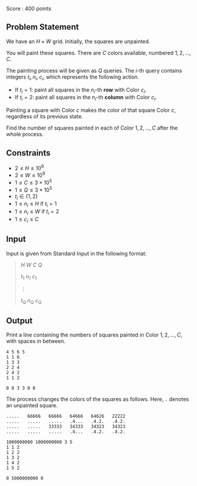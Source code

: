 Score : $400$ points

## Problem Statement

We have an $H\times W$ grid. Initially, the squares are unpainted.

You will paint these squares. There are $C$ colors available, numbered $1, 2, \ldots, C$.

The painting process will be given as $Q$ queries. The $i$-th query contains integers $t_i, n_i, c_i$, which represents the following action.

- If $t_i = 1$: paint all squares in the $n_i$-th **row** with Color $c_i$.
- If $t_i = 2$: paint all squares in the $n_i$-th **column** with Color $c_i$.

Painting a square with Color $c$ makes the color of that square Color $c$, regardless of its previous state.

Find the number of squares painted in each of Color $1, 2, \ldots, C$ after the whole process.

## Constraints

- $2\leq H\leq 10^9$
- $2\leq W\leq 10^9$
- $1\leq C\leq 3\times 10^5$
- $1\leq Q\leq 3\times 10^5$
- $t_i\in \{1,2\}$
- $1\leq n_i\leq H$ if $t_i = 1$
- $1\leq n_i\leq W$ if $t_i = 2$
- $1\leq c_i\leq C$

## Input

Input is given from Standard Input in the following format:

> $H$ $W$ $C$ $Q$
> 
> $t_1$ $n_1$ $c_1$
> 
> $\vdots$
> 
> $t_Q$ $n_Q$ $c_Q$

## Output

Print a line containing the numbers of squares painted in Color $1, 2, \ldots, C$, with spaces in between.

```input1
4 5 6 5
1 1 6
1 3 3
2 2 4
2 4 2
1 1 2
```

```output1
0 8 3 3 0 0
```

The process changes the colors of the squares as follows. Here, `.` denotes an unpainted square.

```output1
.....   66666   66666   64666   64626   22222
.....   .....   .....   .4...   .4.2.   .4.2.
.....   .....   33333   34333   34323   34323
.....   .....   .....   .4...   .4.2.   .4.2.
```

```input2
1000000000 1000000000 3 5
1 1 2
1 2 2
1 3 2
1 4 2
1 5 2
```

```output2
0 5000000000 0
```